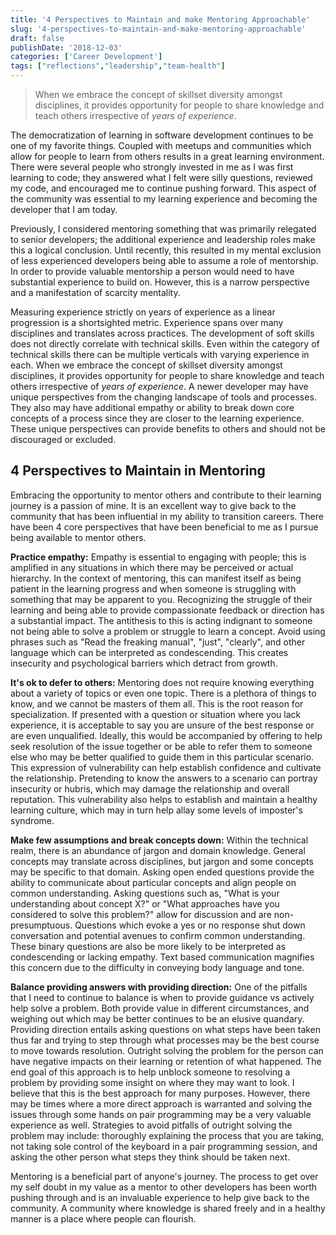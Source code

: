 ```yaml
---
title: '4 Perspectives to Maintain and make Mentoring Approachable'
slug: '4-perspectives-to-maintain-and-make-mentoring-approachable'
draft: false
publishDate: '2018-12-03'
categories: ['Career Development']
tags: ["reflections","leadership","team-health"]
---
```

> When we embrace the concept of skillset diversity amongst disciplines, it provides opportunity for people to share knowledge and teach others irrespective of *years of experience*.

The democratization of learning in software development continues to be one of my favorite things. Coupled with meetups and communities which allow for people to learn from others results in a great learning environment. There were several people who strongly invested in me as I was first learning to code; they answered what I felt were silly questions, reviewed my code, and encouraged me to continue pushing forward. This aspect of the community was essential to my learning experience and becoming the developer that I am today.

Previously, I considered mentoring something that was primarily relegated to senior developers; the additional experience and leadership roles make this a logical conclusion. Until recently, this resulted in my mental exclusion of less experienced developers being able to assume a role of mentorship. In order to provide valuable mentorship a person would need to have substantial experience to build on. However, this is a narrow perspective and a manifestation of scarcity mentality.

Measuring experience strictly on years of experience as a linear progression is a shortsighted metric. Experience spans over many disciplines and translates across practices. The development of soft skills does not directly correlate with technical skills. Even within the category of technical skills there can be multiple verticals with varying experience in each. When we embrace the concept of skillset diversity amongst disciplines, it provides opportunity for people to share knowledge and teach others irrespective of *years of experience*. A newer developer may have unique perspectives from the changing landscape of tools and processes. They also may have additional empathy or ability to break down core concepts of a process since they are closer to the learning experience. These unique perspectives can provide benefits to others and should not be discouraged or excluded.

## 4 Perspectives to Maintain in Mentoring

Embracing the opportunity to mentor others and contribute to their learning journey is a passion of mine. It is an excellent way to give back to the community that has been influential in my ability to transition careers. There have been 4 core perspectives that have been beneficial to me as I pursue being available to mentor others.

**Practice empathy:** Empathy is essential to engaging with people; this is amplified in any situations in which there may be perceived or actual hierarchy. In the context of mentoring, this can manifest itself as being patient in the learning progress and when someone is struggling with something that may be apparent to you. Recognizing the struggle of their learning and being able to provide compassionate feedback or direction has a substantial impact. The antithesis to this is acting indignant to someone not being able to solve a problem or struggle to learn a concept. Avoid using phrases such as "Read the freaking manual", "just", "clearly", and other language which can be interpreted as condescending. This creates insecurity and psychological barriers which detract from growth.

**It's ok to defer to others:** Mentoring does not require knowing everything about a variety of topics or even one topic. There is a plethora of things to know, and we cannot be masters of them all. This is the root reason for specialization. If presented with a question or situation where you lack experience, it is acceptable to say you are unsure of the best response or are even unqualified. Ideally, this would be accompanied by offering to help seek resolution of the issue together or be able to refer them to someone else who may be better qualified to guide them in this particular scenario. This expression of vulnerability can help establish confidence and cultivate the relationship. Pretending to know the answers to a scenario can portray insecurity or hubris, which may damage the relationship and overall reputation. This vulnerability also helps to establish and maintain a healthy learning culture, which may in turn help allay some levels of imposter's syndrome.

**Make few assumptions and break concepts down:** Within the technical realm, there is an abundance of jargon and domain knowledge. General concepts may translate across disciplines, but jargon and some concepts may be specific to that domain. Asking open ended questions provide the ability to communicate about particular concepts and align people on common understanding. Asking questions such as, "What is your understanding about concept X?" or "What approaches have you considered to solve this problem?" allow for discussion and are non-presumptuous. Questions which evoke a yes or no response shut down conversation and potential avenues to confirm common understanding. These binary questions are also be more likely to be interpreted as condescending or lacking empathy. Text based communication magnifies this concern due to the difficulty in conveying body language and tone.

**Balance providing answers with providing direction:** One of the pitfalls that I need to continue to balance is when to provide guidance vs actively help solve a problem. Both provide value in different circumstances, and weighing out which may be better continues to be an elusive quandary. Providing direction entails asking questions on what steps have been taken thus far and trying to step through what processes may be the best course to move towards resolution. Outright solving the problem for the person can have negative impacts on their learning or retention of what happened. The end goal of this approach is to help unblock someone to resolving a problem by providing some insight on where they may want to look. I believe that this is the best approach for many purposes. However, there may be times where a more direct approach is warranted and solving the issues through some hands on pair programming may be a very valuable experience as well. Strategies to avoid pitfalls of outright solving the problem may include: thoroughly explaining the process that you are taking, not taking sole control of the keyboard in a pair programming session, and asking the other person what steps they think should be taken next.

Mentoring is a beneficial part of anyone's journey. The process to get over my self doubt in my value as a mentor to other developers has been worth pushing through and is an invaluable experience to help give back to the community. A community where knowledge is shared freely and in a healthy manner is a place where people can flourish.
